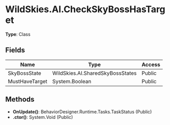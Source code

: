 ﻿# WildSkies.AI.CheckSkyBossHasTarget

**Type**: Class

## Fields

| Name | Type | Access |
|------|------|--------|
| SkyBossState | WildSkies.AI.SharedSkyBossStates | Public |
| MustHaveTarget | System.Boolean | Public |

## Methods

- **OnUpdate()**: BehaviorDesigner.Runtime.Tasks.TaskStatus (Public)
- **.ctor()**: System.Void (Public)

